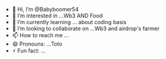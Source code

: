 - 👋 Hi, I’m @Babyboomer54
- 👀 I’m interested in ...Wb3 AND Food
- 🌱 I’m currently learning ... about coding basis
- 💞️ I’m looking to collaborate on ...Wb3 and airdrop's farmer
- 📫 How to reach me ...
- 😄 Pronouns: ...Toto
- ⚡ Fun fact: ...

<!---
Babyboomer54/Babyboomer54 is a ✨ special ✨ repository because its `README.md` (this file) appears on your GitHub profile.
You can click the Preview link to take a look at your changes.
--->
